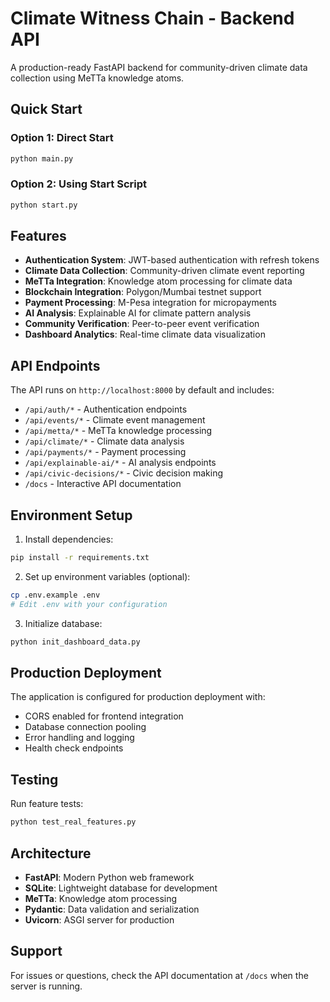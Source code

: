 # Climate Witness Chain - Backend API

A production-ready FastAPI backend for community-driven climate data collection using MeTTa knowledge atoms.

## Quick Start

### Option 1: Direct Start
```bash
python main.py
```

### Option 2: Using Start Script
```bash
python start.py
```

## Features

- **Authentication System**: JWT-based authentication with refresh tokens
- **Climate Data Collection**: Community-driven climate event reporting
- **MeTTa Integration**: Knowledge atom processing for climate data
- **Blockchain Integration**: Polygon/Mumbai testnet support
- **Payment Processing**: M-Pesa integration for micropayments
- **AI Analysis**: Explainable AI for climate pattern analysis
- **Community Verification**: Peer-to-peer event verification
- **Dashboard Analytics**: Real-time climate data visualization

## API Endpoints

The API runs on `http://localhost:8000` by default and includes:

- `/api/auth/*` - Authentication endpoints
- `/api/events/*` - Climate event management
- `/api/metta/*` - MeTTa knowledge processing
- `/api/climate/*` - Climate data analysis
- `/api/payments/*` - Payment processing
- `/api/explainable-ai/*` - AI analysis endpoints
- `/api/civic-decisions/*` - Civic decision making
- `/docs` - Interactive API documentation

## Environment Setup

1. Install dependencies:
```bash
pip install -r requirements.txt
```

2. Set up environment variables (optional):
```bash
cp .env.example .env
# Edit .env with your configuration
```

3. Initialize database:
```bash
python init_dashboard_data.py
```

## Production Deployment

The application is configured for production deployment with:
- CORS enabled for frontend integration
- Database connection pooling
- Error handling and logging
- Health check endpoints

## Testing

Run feature tests:
```bash
python test_real_features.py
```

## Architecture

- **FastAPI**: Modern Python web framework
- **SQLite**: Lightweight database for development
- **MeTTa**: Knowledge atom processing
- **Pydantic**: Data validation and serialization
- **Uvicorn**: ASGI server for production

## Support

For issues or questions, check the API documentation at `/docs` when the server is running.